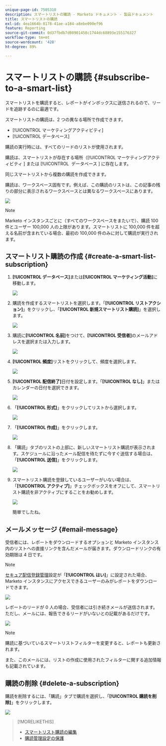 ```yaml
---
unique-page-id: 7505310
description: スマートリストの購読 - Marketo ドキュメント - 製品ドキュメント
title: スマートリストの購読
exl-id: 4ea1664b-8178-41ae-a184-a8ebe090ef96
feature: Reporting
source-git-commit: 0d37fbdb7d08901458c1744dc68893e155176327
workflow-type: tm+mt
source-wordcount: '428'
ht-degree: 89%

---
```


# スマートリストの購読 {#subscribe-to-a-smart-list}

スマートリストを購読すると、レポートがインボックスに送信されるので、リードを追跡するのに最適です。

スマートリストの購読は、2 つの異なる場所で作成できます。

* [!UICONTROL マーケティングアクティビティ]
* [!UICONTROL データベース]

購読の実行時には、すべてのリードのリストが使用されます。

購読は、スマートリストが存在する場所（[!UICONTROL &#x200B; マーケティングアクティビティ &#x200B;] または [!UICONTROL &#x200B; データベース &#x200B;] に存在します。

同じスマートリストから複数の購読を作成できます。

購読は、ワークスペース固有です。例えば、この購読のリストは、この記事の残りの部分に表示されるワークスペースとは異なるワークスペースにあります。

![](assets/one.png)

>[!NOTE]
>
>Marketo インスタンスごとに（すべてのワークスペースをまたいで）、購読 100 件とユーザー 100,000 人の上限があります。スマートリストに 100,000 件を超える名前が含まれている場合、最初の 100,000 件のみに対して購読が実行されます。

## スマートリスト購読の作成 {#create-a-smart-list-subscription}

1. **[!UICONTROL データベース]**&#x200B;または&#x200B;**[!UICONTROL マーケティング活動]**&#x200B;に移動します。

   ![](assets/db.png)

1. 購読を作成するスマートリストを選択します。「**[!UICONTROL リストアクション]**」をクリックし、「**[!UICONTROL 新規スマートリスト購読]**」を選択します。

   ![](assets/three.png)

1. 購読に&#x200B;**[!UICONTROL 名前]**&#x200B;をつけて、**[!UICONTROL 受信者]**&#x200B;のメールアドレスを選択または入力します。

   ![](assets/image2015-9-14-13-3a18-3a38.png)

1. **[!UICONTROL 頻度]**&#x200B;リストをクリックして、頻度を選択します。

   ![](assets/image2015-9-14-13-3a21-3a21.png)

1. **[!UICONTROL 配信終了]**&#x200B;日付を設定します。「**[!UICONTROL なし]**」またはカレンダーの日付を選択できます。

   ![](assets/image2015-9-14-13-3a23-3a37.png)

1. 「**[!UICONTROL 形式]**」をクリックしてリストから選択します。

   ![](assets/image2015-9-14-13-3a25-3a25.png)

1. 「**[!UICONTROL 作成]**」をクリックします。

   ![](assets/image2015-9-11-15-3a58-3a4.png)

1. 「購読」タブのリストの上部に、新しいスマートリスト購読が表示されます。スケジュールに沿ったメール配信を待たずに今すぐ送信する場合は、「**[!UICONTROL 送信]**」をクリックします。

   ![](assets/eight.png)

1. スマートリスト購読を登録しているユーザーがいない場合は、「**[!UICONTROL アクティブ]**」チェックボックスをオフにして、スマートリスト購読を非アクティブにすることをお勧めします。

   ![](assets/nine.png)

   簡単でしたね。

## メールメッセージ {#email-message}

受信者には、レポートをダウンロードするオプションと Marketo インスタンス内のリストへの直接リンクを含んだメールが届きます。ダウンロードリンクの有効期限は 4 日です。

>[!NOTE]
>
>[セキュア配信登録管理](/help/marketo/product-docs/reporting/basic-reporting/report-subscriptions/secure-the-subscription-admin-setting.md)設定が「**[!UICONTROL はい]**」に設定された場合、Marketo インスタンスにアクセスできるユーザーのみがレポートをダウンロードできます。

![](assets/image2015-4-17-15-3a46-3a47.png)

レポートのリードが 0 人の場合、受信者には引き続きメールが送信されます。ただし、メールには、報告できるリードがいないとの記載があるだけです。

![](assets/image2015-4-17-16-3a11-3a8.png)

>[!NOTE]
>
>購読に基づいているスマートリストフィルターを変更すると、レポートも更新されます。

また、このメールには、リストの作成に使用されたフィルターに関する追加情報も記載されています。

## 購読の削除 {#delete-a-subscription}

購読を削除するには、「購読」タブで購読を選択し、「**[!UICONTROL 購読を削除]**」をクリックします。

![](assets/twelve.png)

>[!MORELIKETHIS]
>
>* [スマートリスト購読の編集](/help/marketo/product-docs/reporting/basic-reporting/report-subscriptions/edit-a-smart-list-subscription.md)
>* [購読管理設定の保護](/help/marketo/product-docs/reporting/basic-reporting/report-subscriptions/secure-the-subscription-admin-setting.md)
